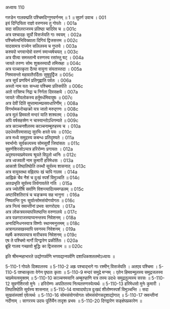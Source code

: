 अध्यायः 110

गरुडेन गालवम्प्रति पश्चिमदिग्गुणवर्णनम् ॥ 1 ॥
सुपर्ण उवाच ।	001    
इयं दिग्दियिता राज्ञो वरुणस्य तु गोपतेः ।	001a  
सदा सलिलराजस्य प्रतिष्ठा चादिरेव च ॥	001c  
अत्र पश्चादहः सूर्यो विसर्जयति गाः स्वयम् ।	002a  
पश्चिमेत्यभिविख्याता दिगियं द्विजसत्तम ॥	002c  
यादसामत्र राज्येन सलिलस्य च गुप्तये ।	003a  
कश्यपो भगवान्देवो वरुणं स्माभ्यषेचयत् ॥	003c  
अत्र पीत्वा समस्तान्वै वरुणस्य रसांस्तु षट् ।	004a  
जायते तरुणः सोमः शुक्लस्यादौ तमिस्रहा ॥	004c  
अत्र पञ्चात्कृता दैत्या वायुना संयतास्तदा ।	005a  
निश्वसन्तो महावातैरर्दिताः सुषुपुर्द्विज ॥	005c  
अत्र सूर्यं प्रणयिनं प्रतिगृह्णाति पर्वतः ।	006a  
अस्तो नाम यतः सन्ध्या पश्चिमा प्रतिसर्पति ॥	006c  
अतो रात्रिश्च निद्रा च निर्गता दिवसक्षये ।	007a  
जायते जीवलोकस्य हर्तुमर्धमिवायुषः ॥	007c  
अत्र देवीं दितिं सुप्तामात्मप्रसवधारिणीम् ।	008a  
विगर्भामकरोच्छक्रो यत्र जातो मरुद्गणः ॥	008c  
अत्र मूलं हिमवतो मन्दरं याति शाश्वतम् ।	009a  
अपि वर्षसहस्रेण न चास्यान्तोऽधिगम्यते ॥	009c  
अत्र काञ्चनशैलस्य काञ्चनाम्बुरुहस्य च ।	010a  
उदधेस्तीरमासाद्य सुरभिः क्षरते पयः ॥	010c  
अत्र मध्ये समुद्रस्य कबन्धः प्रतिदृश्यते ।	011a  
स्वर्भानोः सूर्यकल्पस्य सोमसूर्यौ जिघांसतः ॥	011c  
सुवर्णशिरसोऽप्यत्र हरिरोम्णः प्रगायतः ।	012a  
अदृश्यस्याप्रमेयस्य श्रूयते विपुलो ध्वनिः ॥	012c  
अत्र ध्वजवती नाम कुमारी हरिमेधसः ।	013a  
आकाशे तिष्ठतिष्ठेति तस्थौ सूर्यस्य शासनात् ॥	013c  
अत्र वायुस्तथा वह्निरापः खं चापि गालव ।	014a  
आह्निकं चैव नैशं च दुःखं स्पर्शं विमुञ्चति ॥	014c  
अतःप्रभृति सूर्यस्य तिर्यगावर्तते गतिः ।	015a  
अत्र ज्योतींषि सर्वाणि विशन्त्यादित्यमण्डलम् ॥	015c  
अष्टाविंशतिरात्रं च चङ्क्रम्य सह भानुना ।	016a  
निष्पतन्ति पुनः सूर्यात्सोमसंयोगयोगतः ॥	016c  
अत्र नित्यं स्रवन्तीनां प्रभवः सागरोदयः ।	017a  
अत्र लोकत्रयस्यापस्तिष्ठन्ति वरुणालये ॥	017c  
अत्र पन्नगराजस्याप्यनन्तस्य निवेशनम् ।	018a  
अनादिनिधनस्यात्र विष्णोः स्थानमनुत्तमम् ॥	018c  
अत्रानलसखस्यापि पवनस्य निवेशनम् ।	019a  
महर्षेः कश्यपस्यात्र मारीचस्य निवेशनम् ॥	019c  
एष ते पश्चिमो मार्गो दिग्द्वारेण प्रकीर्तितः ।	020a  
ब्रूहि गालव गच्छावो बुद्धिः का द्विजसत्तम ॥ ॥	020c  

इति श्रीमन्महाभारते उद्योगपर्वणि भगवद्यानपर्वणि दशाधिकशततमोऽध्यायः ॥

5-110-1 गोपतेः दिक्पालस्य ॥ 5-110-2 अह्रः पश्चाद्भागे गाः रश्मीन् विसर्जयति । अतएव पश्चिमा । 5-110-5 पश्चात्कृताः वेगेन पृष्ठतः कृताः ॥ 5-110-9 मन्दरं समुद्रे मग्नम् । एतेन हिमवन्मूलस्य समुद्रजलस्य चाप्रमेयत्वमुक्तम् ॥ 5-110-10 काञ्चनमयानि अम्बुरुहाणि यत्र तस्य उदधेः समुद्रतुल्यस्य सरसः ॥ 5-110-12 सुवर्णशिरसो मुनेः । हरिरोम्णः अपलितस्य नित्यतरुणस्येत्यर्थः ॥ 5-110-13 हरिमेधसो मुनेः कुमारी । तिष्ठतिष्ठेति सूर्यस्य शासनात् ॥ 5-110-14 वाय्वादयोऽत्र दुःखदं शीतोष्णस्पर्शं विमुञ्चन्ति । सदा सुखसंस्पर्शा एवेत्यर्थः ॥ 5-110-16 सोमसंयोगयोगतः सोमसंयोगसदृशाद्योगात् ॥ 5-110-17 स्रवन्तीनां नदीनाम् । सागरस्य उदयः पूर्तिर्येन तादृशः प्रभवः ॥ 5-110-20 दिगद्वारेण सङ्क्षेपप्रकारेण ॥
